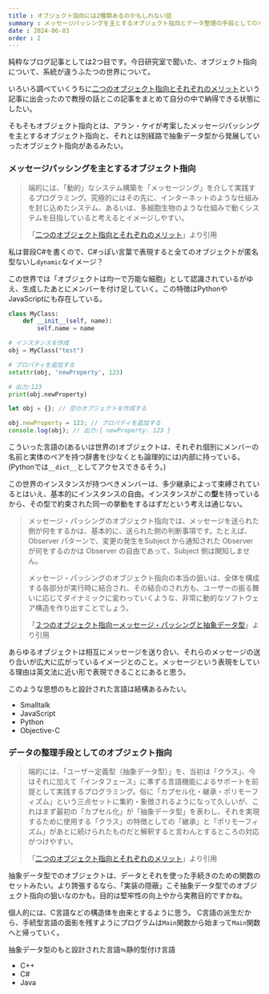 ```yaml
---
title : オブジェクト指向には2種類あるのかもしれない話
summary : メッセージパッシングを主とするオブジェクト指向とデータ整理の手段としてのオブジェクト指向のふたつについて
date : 2024-06-03
order : 2
---
```


純粋なブログ記事としては2つ目です。今日研究室で聞いた、オブジェクト指向について、系統が違うふたつの世界について。

いろいろ調べていくうちに[二つのオブジェクト指向とそれぞれのメリット](https://sumim.hatenablog.com/entry/20081029/p1)という記事に出会ったので教授の話とこの記事をまとめて自分の中で納得できる状態にしたい。

そもそもオブジェクト指向とは、アラン・ケイが考案したメッセージパッシングを主とするオブジェクト指向と、それとは別経路で抽象データ型から発展していったオブジェクト指向があるみたい。

### メッセージパッシングを主とするオブジェクト指向

> 端的には、「動的」なシステム構築を「メッセージング」を介して実践するプログラミング。究極的にはその先に、インターネットのような仕組みを封じ込めたシステム、あるいは、多細胞生物のような仕組みで動くシステムを目指していると考えるとイメージしやすい。
>
> 「[二つのオブジェクト指向とそれぞれのメリット](https://sumim.hatenablog.com/entry/20081029/p1)」より引用

私は普段C#を書くので、C#っぽい言葉で表現すると全てのオブジェクトが匿名型ないし`dynamic`なイメージ？

この世界では「オブジェクトは均一で万能な細胞」として認識されているがゆえ、生成したあとにメンバーを付け足していく。この特徴はPythonやJavaScriptにも存在している。

```py title="Python"
class MyClass:
    def __init__(self, name):
        self.name = name

# インスタンスを作成
obj = MyClass("test")

# プロパティを追加する
setattr(obj, 'newProperty', 123)

# 出力:123
print(obj.newProperty)
```

<!---->

```js title="JavaScript"
let obj = {}; // 空のオブジェクトを作成する

obj.newProperty = 123; // プロパティを追加する
console.log(obj); // 出力:{ newProperty: 123 }
```

こういった言語の(あるいは世界の)オブジェクトは、それぞれ個別にメンバーの名前と実体のペアを持つ辞書を(少なくとも論理的には)内部に持っている。(Pythonでは`__dict__`としてアクセスできるそう。)

この世界のインスタンスが持つべきメンバーは、多少継承によって束縛されているとはいえ、基本的にインスタンスの自由。インスタンスがこの**型**を持っているから、その型で約束された同一の挙動をするはずだという考えは通じない。

> メッセージ・パッシングのオブジェクト指向では、メッセージを送られた側が何をするかは、基本的に、送られた側の判断事項です。たとえば、Observer パターンで、変更の発生をSubject から通知された Observer が何をするのかは Observer の自由であって、Subject 側は関知しません。
>
> メッセージ・パッシングのオブジェクト指向の本当の狙いは、全体を構成する各部分が実行時に結合され、その結合のされ方も、ユーザーの振る舞いに応じてダイナミックに変わっていくような、非常に動的なソフトウェア構造を作り出すことでしょう。
>
> 「[２つのオブジェクト指向ーメッセージ・パッシングと抽象データ型](https://hot-heart-cool-mind.hatenablog.com/entry/two-object-orientations)」より引用

あらゆるオブジェクトは相互にメッセージを送り合い、それらのメッセージの送り合いが広大に広がっているイメージとのこと。メッセージという表現をしている理由は英文法に近い形で表現できることにあると思う。

このような思想のもと設計された言語は結構あるみたい。

- Smalltalk
- JavaScript
- Python
- Objective-C

### データの整理手段としてのオブジェクト指向

> 端的には、「ユーザー定義型（抽象データ型）」を、当初は「クラス」、今はそれに加えて「インタフェース」に準ずる言語機能によるサポートを前提として実践するプログラミング。俗に「カプセル化・継承・ポリモーフィズム」という三点セットに集約・象徴されるようになって久しいが、これはまず最初の「カプセル化」が「抽象データ型」を表わし、それを実現するために使用する「クラス」の特徴としての「継承」と「ポリモーフィズム」があとに続けられたものだと解釈すると言わんとするところの対応がつけやすい。
>
> 「[二つのオブジェクト指向とそれぞれのメリット](https://sumim.hatenablog.com/entry/20081029/p1)」より引用

抽象データ型でのオブジェクトは、データとそれを使った手続きのための関数のセットみたい。より誇張するなら、「実装の隠蔽」こそ抽象データ型でのオブジェクト指向の狙いなのかも。目的は堅牢性の向上やから実務目的ですかね。

個人的には、C言語などの構造体を由来とするように思う。
C言語の派生だから、手続型言語の面影を残すようにプログラムは`Main`関数から始まって`Main`関数へと帰っていく。

抽象データ型のもと設計された言語≒静的型付け言語

- C++
- C#
- Java